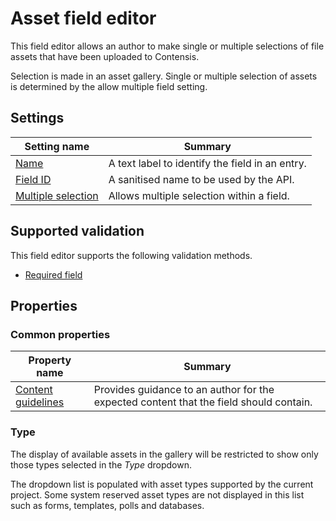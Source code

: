 # Asset field editor
This field editor allows an author to make single or multiple selections of file assets that have been uploaded to Contensis.

Selection is made in an asset gallery. Single or multiple selection of assets is determined by the allow multiple field setting.

## Settings
| Setting name | Summary|
| ---| --- |
| [Name](/content-types/field-editors/field-settings.md#name) | A text label to identify the field in an entry.|
| [Field ID](/content-types/field-editors/field-settings.md#field-id) | A sanitised name to be used by the API. |
| [Multiple selection](/content-types/field-editors/field-settings.md#allow-multiple) |  Allows multiple selection within a field. |

## Supported validation
This field editor supports the following validation methods.

- [Required field](/content-types/validation/required-validation.md)

## Properties

### Common properties
| Property name | Summary|
| ---| --- |
| [Content guidelines](/content-types/field-editors/field-properties.md#content-guidelines) |  Provides guidance to an author for the expected content that the field should contain. |

### Type
The display of available assets in the gallery will be restricted to show only those types selected in the *Type* dropdown.

The dropdown list is populated with asset types supported by the current project. Some system reserved asset types are not displayed in this list such as forms, templates, polls and databases.
